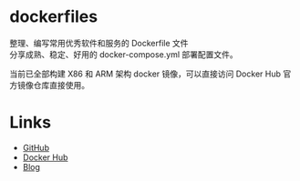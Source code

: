 # dockerfiles
整理、编写常用优秀软件和服务的 Dockerfile 文件  
分享成熟、稳定、好用的 docker-compose.yml 部署配置文件。

当前已全部构建 X86 和 ARM 架构 docker 镜像，可以直接访问 Docker Hub 官方镜像仓库直接使用。

# Links
- [GitHub](https://github.com/lightnear)  
- [Docker Hub](https://hub.docker.com/u/lightnear)  
- [Blog](https://dataworld.fun)